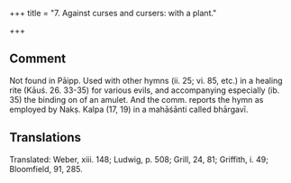 +++
title = "7. Against curses and cursers: with a plant."

+++
## Comment
Not found in Pāipp. Used with other hymns (ii. 25; vi. 85, etc.) in a healing rite (Kāuś. 26. 33-35) for various evils, and accompanying especially (ib. 35) the binding on of an amulet. And the comm. reports the hymn as employed by Nakṣ. Kalpa (17, 19) in a mahāśānti called bhārgavī.


## Translations
Translated: Weber, xiii. 148; Ludwig, p. 508; Grill, 24, 81; Griffith, i. 49; Bloomfield, 91, 285.
